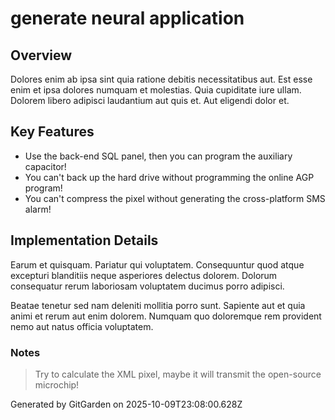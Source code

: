 # generate neural application

## Overview
Dolores enim ab ipsa sint quia ratione debitis necessitatibus aut. Est esse enim et ipsa dolores numquam et molestias. Quia cupiditate iure ullam. Dolorem libero adipisci laudantium aut quis et. Aut eligendi dolor et.

## Key Features
- Use the back-end SQL panel, then you can program the auxiliary capacitor!
- You can't back up the hard drive without programming the online AGP program!
- You can't compress the pixel without generating the cross-platform SMS alarm!

## Implementation Details
Earum et quisquam. Pariatur qui voluptatem. Consequuntur quod atque excepturi blanditiis neque asperiores delectus dolorem. Dolorum consequatur rerum laboriosam voluptatem ducimus porro adipisci.
 Beatae tenetur sed nam deleniti mollitia porro sunt. Sapiente aut et quia animi et rerum aut enim dolorem. Numquam quo doloremque rem provident nemo aut natus officia voluptatem.

### Notes
> Try to calculate the XML pixel, maybe it will transmit the open-source microchip!

Generated by GitGarden on 2025-10-09T23:08:00.628Z